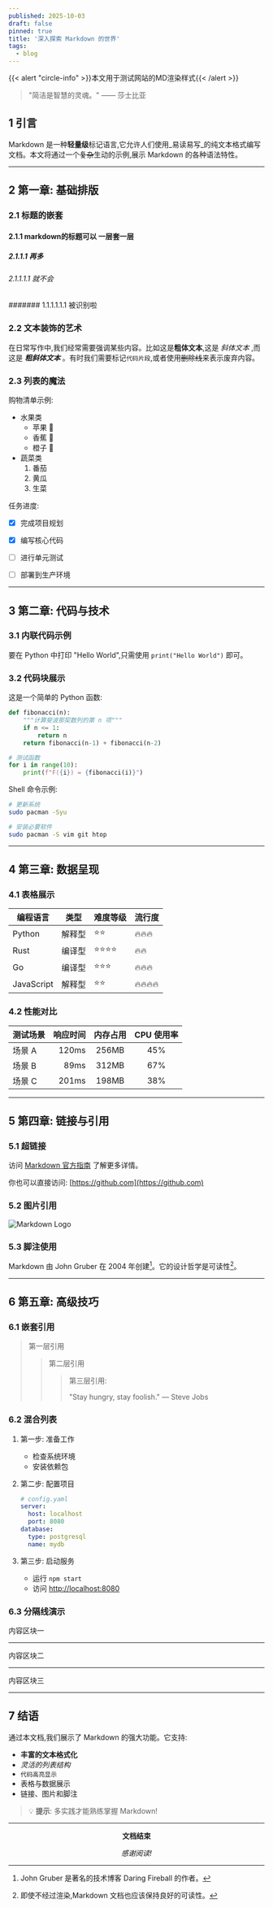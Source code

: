 ```yaml
---
published: 2025-10-03
draft: false
pinned: true
title: '深入探索 Markdown 的世界'
tags:
  - blog
---
```


{{< alert "circle-info" >}}本文用于测试网站的MD渲染样式{{< /alert  >}}
> "简洁是智慧的灵魂。" —— 莎士比亚

## 1 引言

Markdown 是一种**轻量级**标记语言,它允许人们使用_易读易写_的纯文本格式编写文档。本文将通过一个~~复杂~~生动的示例,展示 Markdown 的各种语法特性。

---

## 2 第一章: 基础排版

### 2.1 标题的嵌套

#### 2.1.1 markdown的标题可以 一层套一层

##### 2.1.1.1 再多

###### 2.1.1.1.1 就不会

####### 1.1.1.1.1.1 被识别啦

### 2.2 文本装饰的艺术

在日常写作中,我们经常需要强调某些内容。比如这是**粗体文本**,这是 _斜体文本_ ,而这是 _**粗斜体文本**_ 。有时我们需要标记`代码片段`,或者使用~~删除线~~来表示废弃内容。

### 2.3 列表的魔法

购物清单示例:

- 水果类
    - 苹果 🍎
    - 香蕉 🍌
    - 橙子 🍊
- 蔬菜类
    1. 番茄
    2. 黄瓜
    3. 生菜

任务进度:

- [x] 完成项目规划
- [x] 编写核心代码
- [ ] 进行单元测试
- [ ] 部署到生产环境



---

## 3 第二章: 代码与技术

### 3.1 内联代码示例

要在 Python 中打印 "Hello World",只需使用 `print("Hello World")` 即可。

### 3.2 代码块展示

这是一个简单的 Python 函数:

```python
def fibonacci(n):
    """计算斐波那契数列的第 n 项"""
    if n <= 1:
        return n
    return fibonacci(n-1) + fibonacci(n-2)

# 测试函数
for i in range(10):
    print(f"F({i}) = {fibonacci(i)}")
```

Shell 命令示例:

```bash
# 更新系统
sudo pacman -Syu

# 安装必要软件
sudo pacman -S vim git htop
```

---

## 4 第三章: 数据呈现

### 4.1 表格展示

|编程语言|类型|难度等级|流行度|
|---|---|---|---|
|Python|解释型|⭐⭐|🔥🔥🔥|
|Rust|编译型|⭐⭐⭐⭐|🔥🔥|
|Go|编译型|⭐⭐⭐|🔥🔥🔥|
|JavaScript|解释型|⭐⭐|🔥🔥🔥🔥|

### 4.2 性能对比

|测试场景|响应时间|内存占用|CPU 使用率|
|:--|--:|:-:|:-:|
|场景 A|120ms|256MB|45%|
|场景 B|89ms|312MB|67%|
|场景 C|201ms|198MB|38%|

---

## 5 第四章: 链接与引用

### 5.1 超链接

访问 [Markdown 官方指南](https://www.markdownguide.org/) 了解更多详情。

你也可以直接访问: [https://github.com](https://github.com)

### 5.2 图片引用

![Markdown Logo](https://markdown-here.com/img/icon256.png)

### 5.3 脚注使用

Markdown 由 John Gruber 在 2004 年创建[^1]。它的设计哲学是可读性[^2]。

[^1]: John Gruber 是著名的技术博客 Daring Fireball 的作者。
[^2]: 即使不经过渲染,Markdown 文档也应该保持良好的可读性。

---

## 6 第五章: 高级技巧

### 6.1 嵌套引用

> 第一层引用
> 
> > 第二层引用
> > 
> > > 第三层引用:
> > > 
> > > "Stay hungry, stay foolish." — Steve Jobs

### 6.2 混合列表

1. 第一步: 准备工作
    
    - 检查系统环境
    - 安装依赖包
2. 第二步: 配置项目
    
    ```yaml
    # config.yaml
    server:
      host: localhost
      port: 8080
    database:
      type: postgresql
      name: mydb
    ```
    
3. 第三步: 启动服务
    
    - 运行 `npm start`
    - 访问 [http://localhost:8080](http://localhost:8080)

### 6.3 分隔线演示

内容区块一

---

内容区块二

---

内容区块三

---

## 7 结语

通过本文档,我们展示了 Markdown 的强大功能。它支持:

- **丰富的文本格式化**
- _灵活的列表结构_
- `代码高亮显示`
- 表格与数据展示
- 链接、图片和脚注

> 💡 **提示**: 多实践才能熟练掌握 Markdown!

---

<div align="center">

**文档结束**

_感谢阅读!_


</div>
